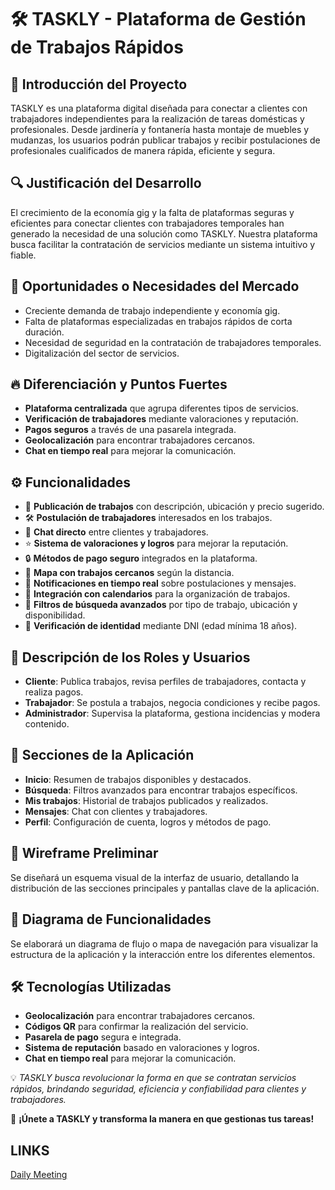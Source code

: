 # 🛠️ TASKLY - Plataforma de Gestión de Trabajos Rápidos  

## 📌 Introducción del Proyecto  
TASKLY es una plataforma digital diseñada para conectar a clientes con trabajadores independientes para la realización de tareas domésticas y profesionales. Desde jardinería y fontanería hasta montaje de muebles y mudanzas, los usuarios podrán publicar trabajos y recibir postulaciones de profesionales cualificados de manera rápida, eficiente y segura.  

## 🔍 Justificación del Desarrollo  
El crecimiento de la economía gig y la falta de plataformas seguras y eficientes para conectar clientes con trabajadores temporales han generado la necesidad de una solución como TASKLY. Nuestra plataforma busca facilitar la contratación de servicios mediante un sistema intuitivo y fiable.  

## 🚀 Oportunidades o Necesidades del Mercado  
- Creciente demanda de trabajo independiente y economía gig.  
- Falta de plataformas especializadas en trabajos rápidos de corta duración.  
- Necesidad de seguridad en la contratación de trabajadores temporales.  
- Digitalización del sector de servicios.  

## 🔥 Diferenciación y Puntos Fuertes  
- **Plataforma centralizada** que agrupa diferentes tipos de servicios.  
- **Verificación de trabajadores** mediante valoraciones y reputación.  
- **Pagos seguros** a través de una pasarela integrada.  
- **Geolocalización** para encontrar trabajadores cercanos.  
- **Chat en tiempo real** para mejorar la comunicación.  

## ⚙️ Funcionalidades  
- 📌 **Publicación de trabajos** con descripción, ubicación y precio sugerido.  
- 🛠️ **Postulación de trabajadores** interesados en los trabajos.  
- 💬 **Chat directo** entre clientes y trabajadores.  
- ⭐ **Sistema de valoraciones y logros** para mejorar la reputación.  
- 🔒 **Métodos de pago seguro** integrados en la plataforma.  
- 📍 **Mapa con trabajos cercanos** según la distancia.  
- 🔔 **Notificaciones en tiempo real** sobre postulaciones y mensajes.  
- 📆 **Integración con calendarios** para la organización de trabajos.  
- 🎯 **Filtros de búsqueda avanzados** por tipo de trabajo, ubicación y disponibilidad.  
- 🔐 **Verificación de identidad** mediante DNI (edad mínima 18 años).  

## 👥 Descripción de los Roles y Usuarios  
- **Cliente**: Publica trabajos, revisa perfiles de trabajadores, contacta y realiza pagos.  
- **Trabajador**: Se postula a trabajos, negocia condiciones y recibe pagos.  
- **Administrador**: Supervisa la plataforma, gestiona incidencias y modera contenido.  

## 📲 Secciones de la Aplicación  
- **Inicio**: Resumen de trabajos disponibles y destacados.  
- **Búsqueda**: Filtros avanzados para encontrar trabajos específicos.  
- **Mis trabajos**: Historial de trabajos publicados y realizados.  
- **Mensajes**: Chat con clientes y trabajadores.  
- **Perfil**: Configuración de cuenta, logros y métodos de pago.  

## 🎨 Wireframe Preliminar  
Se diseñará un esquema visual de la interfaz de usuario, detallando la distribución de las secciones principales y pantallas clave de la aplicación.  

## 🔄 Diagrama de Funcionalidades  
Se elaborará un diagrama de flujo o mapa de navegación para visualizar la estructura de la aplicación y la interacción entre los diferentes elementos.  

## 🛠️ Tecnologías Utilizadas  
- **Geolocalización** para encontrar trabajadores cercanos.  
- **Códigos QR** para confirmar la realización del servicio.  
- **Pasarela de pago** segura e integrada.  
- **Sistema de reputación** basado en valoraciones y logros.  
- **Chat en tiempo real** para mejorar la comunicación.  

💡 *TASKLY busca revolucionar la forma en que se contratan servicios rápidos, brindando seguridad, eficiencia y confiabilidad para clientes y trabajadores.*  

🚀 **¡Únete a TASKLY y transforma la manera en que gestionas tus tareas!**


## LINKS
[Daily Meeting](https://docs.google.com/spreadsheets/d/1uqH0fyG02X_hFzP7C2pxEhWMQX1FLHpdNPQovUX-M3c/edit?gid=476810823#gid=476810823)
